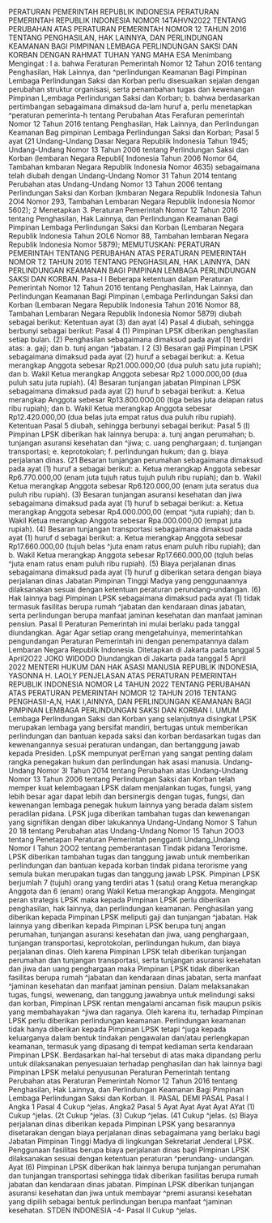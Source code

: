  PERATURAN PEMERINTAH REPUBLIK INDONESIA PERATURAN PEMERINTAH REPUBLIK INDONESIA NOMOR 14TAHVN2022 TENTANG PERUBAHAN ATAS PERATURAN PEMERINTAH NOMOR 12 TAHUN 2016 TENTANG PENGHASILAN, HAK LAINNYA, DAN PERLINDUNGAN KEAMANAN BAGI PIMPINAN LEMBAGA PERLINDUNGAN SAKSI DAN KORBAN
DENGAN RAHMAT TUHAN YANG MAHA ESA Menimbang
Mengingat :
 I a. bahwa Feraturan Pemerintah Nomor 12 Tahun 2O16 tentang Penghasilan, Hak Lainnya, dan ^perlindungan Keamanan Bagi Pimpinan Lembaga Perlindungan Saksi dan Korban perlu disesuaikan sejalan dengan perubahan struktur organisasi, serta penambahan tugas dan kewenangan Pimpinan L,embaga Perlindungan Saksi dan Korban;
b. bahwa berdasarkan pertimbangan sebagaimana dimaksud da-lam huruf a, perlu menetapkan ^peraturan pemerinta-h tentang Perubahan Atas Ferafuran pemerintah Nomor 12 Tahun 2016 tentang Penghasilan, Hak Lainnya, dan Perlindungan Keamanan Bag pimpinan Lembaga Perlindungan Saksi dan Korban; Pasal 5 ayat (21 Undang-Undang Dasar Negara Republik Indonesia Tahun 1945; Undang-Undang Nomor 13 Tahun 2006 tentang Perlindungan Saksi dan Korban (lembaran Negara Republi[ Indonesia Tahun 2006 Nomor 64, Tambahan kmbaran Negara Republik Indonesia Nomor 4635) sebagaimana telah diubah dengan Undang-Undang Nomor 31 Tahun 2014 tentang Perubahan atas Undang-Undang Nomor 13 Tahun 2006 tentang Perlindungan Saksi dan Korban (kmbaran Negara Republik Indonesia Tahun 2Ol4 Nomor 293, Tambahan Lembaran Negara Republik Indonesia Nomor 5602); 2 Menetapkan 3. Peraturan Pemerintah Nomor 12 Tahun 2016 tentang Penghasilan, Hak Lainnya, dan Perlindungan Keamanan Bagi Pimpinan Lembaga Perlindungan Saksi dan Korban (Lembaran Negara Republik Indonesia Tahun 2OL6 Nomor 88, Tambahan lembaran Negara Republik Indonesia Nomor 5879);
MEMUTUSKAN:
 PERATURAN PEMERINTAH TENTANG PERUBAHAN ATAS PERATURAN PEMERINTAH NOMOR T2 TAHUN 2016 TENTANG PENGHASILAN, HAK LAINNYA, DAN PERLINDUNGAN KEAMANAN BAGI PIMPINAN LEMBAGA PERLINDUNGAN SAKSI DAN KORBAN. Pasa-l I Beberapa ketentuan dalam Peraturan Pemerintah Nomor 12 Tahun 2016 tentang Penghasilan, Hak Lainnya, dan Perlindungan Keamanan Bagi Pimpinan l,embaga Perlindungan Saksi dan Korban (Lembaran Negara Republik Indonesia Tahun 2016 Nomor 88, Tambahan Lembaran Negara Republik Indonesia Nomor 5879) diubah sebagai berikut: Ketentuan ayat (3) dan ayat (4) Pasal 4 diubah, sehingga berbunyi sebagai berikut:
Pasal 4
(1) Pimpinan LPSK diberikan penghasilan setiap bulan. (2) Penghasilan sebagaimana dimaksud pada ayat (1) terdiri atas:
a. gaji; dan
b. tunj angan ^jabatan. I 2 (3) Besaran gaji Pimpinan LPSK sebagaimana dimaksud pada ayat (2) huruf a sebagai berikut:
a. Ketua merangkap Anggota sebesar Rp21.000.000,O0 (dua puluh satu juta rupiah); dan
b. Wakil Ketua merangkap Anggota sebesar Rp2 1.000.000,00 (dua puluh satu juta rupiah). (4) Besaran tunjangan jabatan Pimpinan LPSK sebagaimana dimaksud pada ayat (2) huruf b sebagai berikut:
a. Ketua merangkap Anggota sebesar Rp13.800.0O0,00 (tiga belas juta delapan ratus ribu rupiah); dan
b. Wakil Ketua merangkap Anggota sebesar Rp12.420.000,00 (dua belas juta empat ratus dua puluh ribu rupiah). Ketentuan Pasal 5 diubah, sehingga berbunyi sebagai berikut:
Pasal 5
(l) Pimpinan LPSK diberikan hak lainnya berupa:
a. tunj angan perumahan;
b. tunjangan asuransi kesehatan dan ^jiwa;
c. uang penghargaan;
d. tunjangan transportasi;
e. keprotokolan;
f. perlindungan hukum; dan
g. biaya perjalanan dinas. (21 Besaran tunjangan perumahan sebagaimana dimaksud pada ayat (1) huruf a sebagai berikut:
a. Ketua merangkap Anggota sebesar Rp6.770.000,00 (enam juta tujuh ratus tujuh puluh ribu rupiah); dan
b. Wakil Ketua merangkap Anggota sebesar Rp6.120.000,00 (enam juta seratus dua puluh ribu rupiah). (3) Besaran tunjangan asuransi kesehatan dan jiwa sebagaimana dimaksud pada ayat (1) huruf b sebagai berikut:
a. Ketua merangkap Anggota sebesar Rp4.000.000,00 (empat ^juta rupiah); dan
b. Wakil Ketua merangkap Anggota sebesar Rpa.000.000,00 (empat juta rupiah). (4) Besaran tunjangan transportasi sebagaimana dimaksud pada ayat (1) huruf d sebagai berikut:
a. Ketua merangkap Anggota sebesar Rp17.660.000,00 (tujuh belas ^juta enam ratus enam puluh ribu rupiah); dan
b. Wakil Ketua merangkap Anggota sebesar Rp17.660.000,00 (tqluh belas ^juta enam ratus enam puluh ribu rupiah). (5) Biaya perjalanan dinas sebagaimana dimaksud pada ayat (1) huruf g diberikan setara dengan biaya perjalanan dinas Jabatan Pimpinan Tinggi Madya yang penggunaannya dilaksanakan sesuai dengan ketentuan peraturan perundang-undangan. (6) Hak lainnya bagi Pimpinan LPSK sebagaimana dimaksud pada ayat (1) tidak termasuk fasilitas berupa rumah ^jabatan dan kendaraan dinas jabatan, serta perlindungan berupa manfaat jaminan kesehatan dan manfaat jaminan pensiun.
Pasal II
Peraturan Pemerintah ini mulai berlaku pada tanggal diundangkan. Agar
Agar setiap orang mengetahuinya, memerintahkan pengundangan Peraturan Pemerintah ini dengan penempatannya dalam Lembaran Negara Republik Indonesia. Ditetapkan di Jakarta pada tanggal 5 April2O22 JOKO WIDODO Diundangkan di Jakarta pada tanggal 5 April 2022 MENTERI HUKUM DAN HAK ASASI MANUSIA REPUBLIK INDONESIA, YASONNA H. LAOLY PENJELASAN ATAS PERATURAN PEMERINTAH REPUBLIK INDONESIA NOMOR L4 TAHUN 2022 TENTANG PERUBAHAN ATAS PERATURAN PEMERINTAH NOMOR 12 TAHUN 2016 TENTANG PENGHASII-A,N, HAK I,AINNYA, DAN PERLINDUNGAN KEAMANAN BAGI PIMPINAN LEMBAGA PERLINDUNGAN SAKSI DAN KORBAN I. UMUM Lembaga Perlindungan Saksi dan Korban yang selanjutnya disingkat LPSK merupakan lembaga yang bersifat mandiri, bertugas untuk memberikan perlindungan dan bantuan kepada saksi dan korban berdasarkan tugas dan kewenangannya sesuai peraturan undangan, dan bertanggung jawab kepada Presiden. LpSK mempunyat perErnan yang sangat penting dalam rangka penegakan hukum dan perlindungan hak asasi manusia. Undang-Undang Nomor 3l Tahun 2014 tentang Perubahan atas Undang-Undang Nomor 13 Tahun 2006 tentang Perlindungan Saksi dan Korban telah memper kuat kelembagaan LPSK dalam menjalankan tugas, fungsi, yang lebih besar agar dapat lebih dan bersinergis dengan tugas, fungsi, dan kewenangan lembaga penegak hukum lainnya yang berada dalam sistem peradilan pidana. LPSK juga diberikan tambahan tugas dan kewenangan yang signifikan dengan diber lakukannya Undang-Undang Nomor S Tahun 20 18 tentang Perubahan atas Undang-Undang Nomor 15 Tahun 2OO3 tentang Penetapan Peraturan Pemerintah pengganti Undang_Undang Nomor I Tahun 2OO2 tentang pemberantasan Tindak pidana Terorisme. LPSK diberikan tambahan tugas dan tanggung jawab untuk memberikan perlindungan dan bantuan kepada korban tindak pidana terorisme yang semula bukan merupakan tugas dan tanggung jawab LPSK. Pimpinan LPSK berjumlah 7 (tujuh) orang yang terdiri atas 1 (satu) orang Ketua merangkap Anggota dan 6 (enam) orang Wakil Ketua merangkap Anggota. Mengingat peran strategis LPSK maka kepada Pimpinan LPSK perlu diberikan penghasilan, hak Iainnya, dan perlindungan keamanan. Penghasilan yang diberikan kepada Pimpinan LPSK meliputi gaji dan tunjangan ^jabatan. Hak Iainnya yang diberikan kepada Pimpinan LPSK berupa tunj angan perumahan, tunjangan asuransi kesehatan dan jiwa, uang penghargaan, tunjangan transportasi, keprotokolan, perlindungan hukum, dan biaya perjalanan dinas. Oleh karena Pimpinan LPSK telah diberikan tunjangan perumahan dan tunjangan transportasi, serta tunjangan asuransi kesehatan dan jiwa dan uang penghargaan maka Pimpinan LPSK tidak diberikan fasilitas berupa rumah ^jabatan dan kendaraan dinas jabatan, serta manfaat ^jaminan kesehatan dan manfaat jaminan pensiun. Dalam melaksanakan tugas, fungsi, wewenang, dan tanggung jawabnya untuk melindungi saksi dan korban, Pimpinan LPSK rentan mengalami ancaman fisik maupun psikis yang membahayakan ^jiwa dan raganya. Oleh karena itu, terhadap Pimpinan LPSK perlu diberikan perlindungan keamanan. Perlindungan keamanan tidak hanya diberikan kepada Pimpinan LPSK tetapi ^juga kepada keluarganya dalam bentuk tindakan pengawalan dan/atau perlengkapan keamanan, termasuk yang dipasang di tempat kediaman serta kendaraan Pimpinan LPSK. Berdasarkan hal-hal tersebut di atas maka dipandang perlu untuk dilaksanakan penyesuaian terhadap penghasilan dan hak lainnya bagi Pimpinan LPSK melalui penyusunan Peraturan Pemerintah tentang Perubahan atas Peraturan Pemerintah Nomor 12 Tahun 2016 tentang Penghasilan, Hak Lainnya, dan Perlindungan Keamanan Bagi Pimpinan Lembaga Perlindungan Saksi dan Korban. II. PASAL DEMI PASAL
Pasal I
Angka 1
Pasal 4
Cukup ^jelas. Angka2
Pasal 5
Ayat Ayat Ayat Ayat AYat (1) Cukup ^jelas. (2t Cukup ^jelas.
(3) Cukup ^jelas. (41 Cukup ^jelas. (s) Biaya perjalanan dinas diberikan kepada Pimpinan LPSK yang besarannya disetarakan dengan biaya perjalanan dinas sebagaimana yang berlaku bagi Jabatan Pimpinan Tinggi Madya di lingkungan Sekretariat Jenderal LPSK. Penggunaan fasilitas berupa biaya perjalanan dinas bagi Pimpinan LPSK dilaksanakan sesuai dengan ketentuan peraturan ^perundang- undangan. Ayat (6) Pimpinan LPSK diberikan hak lainnya berupa tunjangan perumahan dan tunjangan transportasi sehingga tidak diberikan fasilitas berupa rumah jabatan dan kendaraan dinas jabatan. Pimpinan LPSK diberikan tunjangan asuransi kesehatan dan jiwa untuk membayar ^premi asuransi kesehatan yang dipilih sebagai bentuk perlindungan berupa manfaat ^jaminan kesehatan. STDEN INDONESIA -4-
Pasal II
Cukup ^jelas.